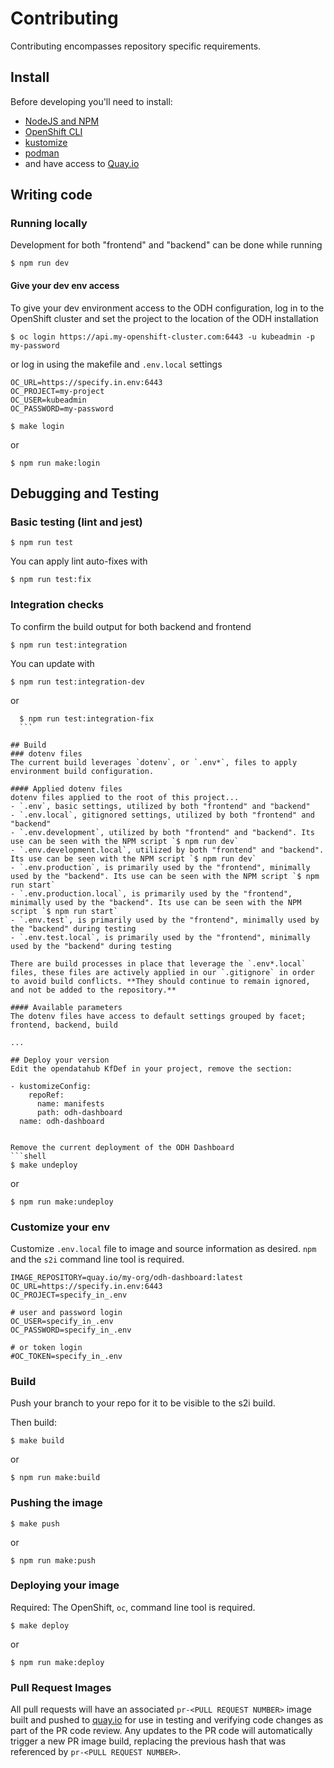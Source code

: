 # Contributing

Contributing encompasses repository specific requirements.

## Install
Before developing you'll need to install:
* [NodeJS and NPM](https://nodejs.org/)
* [OpenShift CLI](https://docs.openshift.com/enterprise/3.2/cli_reference/get_started_cli.html#installing-the-cli)
* [kustomize](https://github.com/kubernetes-sigs/kustomize)
* [podman](https://github.com/containers/podman)
* and have access to [Quay.io](https://quay.io/)

## Writing code
### Running locally
Development for both "frontend" and "backend" can be done while running
```
$ npm run dev
```

#### Give your dev env access
To give your dev environment access to the ODH configuration, log in to the OpenShift cluster and set the project to the location of the ODH installation
```shell script
$ oc login https://api.my-openshift-cluster.com:6443 -u kubeadmin -p my-password
```
or log in using the makefile and `.env.local` settings
```.env.local
OC_URL=https://specify.in.env:6443
OC_PROJECT=my-project
OC_USER=kubeadmin
OC_PASSWORD=my-password
```

```shell
$ make login
```
or
```
$ npm run make:login
```


## Debugging and Testing
### Basic testing (lint and jest)
  ```
  $ npm run test
  ```

You can apply lint auto-fixes with 
  ```
  $ npm run test:fix
  ```

### Integration checks
To confirm the build output for both backend and frontend
  ```
  $ npm run test:integration
  ```

You can update with
  ```
  $ npm run test:integration-dev
  ```
or
  ```
    $ npm run test:integration-fix
    ```

## Build
### dotenv files
The current build leverages `dotenv`, or `.env*`, files to apply environment build configuration.

#### Applied dotenv files
dotenv files applied to the root of this project...
- `.env`, basic settings, utilized by both "frontend" and "backend"
- `.env.local`, gitignored settings, utilized by both "frontend" and "backend"
- `.env.development`, utilized by both "frontend" and "backend". Its use can be seen with the NPM script `$ npm run dev`
- `.env.development.local`, utilized by both "frontend" and "backend". Its use can be seen with the NPM script `$ npm run dev`
- `.env.production`, is primarily used by the "frontend", minimally used by the "backend". Its use can be seen with the NPM script `$ npm run start`
- `.env.production.local`, is primarily used by the "frontend", minimally used by the "backend". Its use can be seen with the NPM script `$ npm run start`
- `.env.test`, is primarily used by the "frontend", minimally used by the "backend" during testing
- `.env.test.local`, is primarily used by the "frontend", minimally used by the "backend" during testing

There are build processes in place that leverage the `.env*.local` files, these files are actively applied in our `.gitignore` in order to avoid build conflicts. **They should continue to remain ignored, and not be added to the repository.**

#### Available parameters
The dotenv files have access to default settings grouped by facet; frontend, backend, build

...

## Deploy your version
Edit the opendatahub KfDef in your project, remove the section:
```
    - kustomizeConfig:
        repoRef:
          name: manifests
          path: odh-dashboard
      name: odh-dashboard
```

Remove the current deployment of the ODH Dashboard
```shell
$ make undeploy
```
or
```
$ npm run make:undeploy
```

### Customize your env
Customize `.env.local` file to image and source information as desired. `npm` and the `s2i` command line tool is required.

```.env.local
IMAGE_REPOSITORY=quay.io/my-org/odh-dashboard:latest
OC_URL=https://specify.in.env:6443
OC_PROJECT=specify_in_.env

# user and password login
OC_USER=specify_in_.env
OC_PASSWORD=specify_in_.env

# or token login
#OC_TOKEN=specify_in_.env
```

### Build
Push your branch to your repo for it to be visible to the s2i build.

Then build:
```shell
$ make build
```
or
```
$ npm run make:build
```

### Pushing the image
```shell
$ make push
```
or
```
$ npm run make:push
```

### Deploying your image
Required: The OpenShift, `oc`, command line tool is required.

```shell
$ make deploy
```
or
```
$ npm run make:deploy
```

### Pull Request Images
All pull requests will have an associated `pr-<PULL REQUEST NUMBER>` image built and pushed to [quay.io](https://quay.io/repository/opendatahub/odh-dashboard) for use in testing and verifying code changes as part of the PR code review.  Any updates to the PR code will automatically trigger a new PR image build, replacing the previous hash that was referenced by `pr-<PULL REQUEST NUMBER>`.

